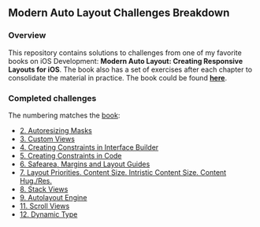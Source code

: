 
## Modern Auto Layout Challenges Breakdown

### Overview
This repository contains solutions to challenges from one of my favorite books on iOS Development: **Modern Auto Layout: Creating Responsive Layouts for iOS**. The book also has a set of exercises after each chapter to consolidate the material in practice. The book could be found [**here**](https://useyourloaf.com/autolayout/).

### Completed challenges
The numbering matches the [book](https://useyourloaf.com/autolayout/):

- [2. Autoresizing Masks](https://github.com/Sencudra/ModernAutoLayout/tree/master/2.%20Autoresizing%20Masks)
- [3. Custom Views](https://github.com/Sencudra/ModernAutoLayout/tree/master/3.%20Custom%20Views)
- [4. Creating Constraints in Interface Builder](https://github.com/Sencudra/ModernAutoLayout/tree/master/4.%20Creating%20Constraints%20in%20Interface%20Builder)
- [5. Creating Constraints in Code](https://github.com/Sencudra/ModernAutoLayout/tree/master/5.%20Creating%20Constraints%20in%20Code)
- [6. Safearea, Margins and Layout Guides](https://github.com/Sencudra/ModernAutoLayout/tree/master/6.%20Safearea%2C%20Margins%20and%20Layout%20Guides)
- [7. Layout Priorities. Content Size. Intristic Content Size. Content Hug./Res.](https://github.com/Sencudra/ModernAutoLayout/tree/master/7.%20Layout%20Priorities.%20Content%20Size.%20Intristic%20Content%20Size.%20Content%20Hug.:Res.)
- [8. Stack Views](https://github.com/Sencudra/ModernAutoLayout/tree/master/8.%20StackViews)
- [9. Autolayout Engine](https://github.com/Sencudra/ModernAutoLayout/tree/master/9.%20Autolayout%20Engine)
- [11. Scroll Views](https://github.com/Sencudra/ModernAutoLayout/tree/master/11.%20Scroll%20Views)
- [12. Dynamic Type]()